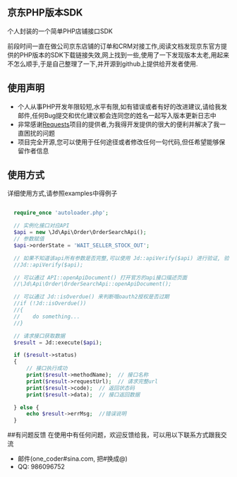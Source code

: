 ## 京东PHP版本SDK
个人封装的一个简单PHP店铺接口SDK

前段时间一直在做公司京东店铺的订单和CRM对接工作,阅读文档发现京东官方提供的PHP版本的SDK下载链接失效,网上找到一些,使用了一下发现版本太老,用起来不怎么顺手,于是自己整理了一下,并开源到github上提供给开发者使用.

## 使用声明

* 个人从事PHP开发年限较短,水平有限,如有错误或者有好的改进建议,请给我发邮件,任何Bug提交和优化建议都会连同您的姓名一起写入版本更新日志中
* 非常感谢[Requests](https://github.com/rmccue/Requests)项目的提供者,为我得开发提供的很大的便利并解决了我一直困扰的问题
* 项目完全开源,您可以使用于任何途径或者修改任何一句代码,但任希望能够保留作者信息

## 使用方式

详细使用方式,请参照examples中得例子

```php

  require_once 'autoloader.php';

  // 实例化接口对应API
  $api = new \Jd\Api\Order\OrderSearchApi();
  // 参数赋值
  $api->orderState = 'WAIT_SELLER_STOCK_OUT';

  // 如果不知道该api所有参数是否完整,可以使用 Jd::apiVerify($api) 进行验证, 验证结果将通过html表格展示
  //Jd::apiVerify($api);

  // 可以通过 API::openApiDocument() 打开官方的api接口描述页面
  //\Jd\Api\Order\OrderSearchApi::openApiDocument();

  // 可以通过 Jd::isOverdue() 来判断哦oauth2授权是否过期
  //if (!Jd::isOverdue())
  //{
  //    do something...
  //}

  // 请求接口获取数据
  $result = Jd::execute($api);

  if ($result->status)
  {
      // 接口执行成功
      print($result->methodName);  // 接口名称
      print($result->requestUrl);  // 请求完整url
      print($result->code);  // 返回状态码
      print($result->data);  // 接口返回数据

  } else {
      echo $result->errMsg;  //错误说明
  }
```

##有问题反馈
在使用中有任何问题，欢迎反馈给我，可以用以下联系方式跟我交流

* 邮件(one_coder#sina.com, 把#换成@)
* QQ: 986096752

